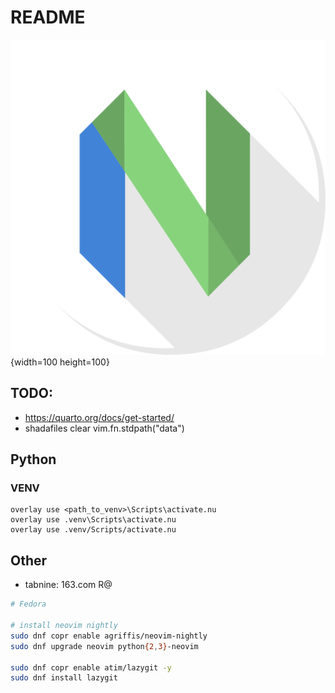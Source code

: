 # README

![Nvim](./apps-neovim-icon-1024x1024.png){width=100 height=100}

## TODO:

- https://quarto.org/docs/get-started/
- shadafiles clear vim.fn.stdpath("data")

## Python

### VENV

```nushell
overlay use <path_to_venv>\Scripts\activate.nu
overlay use .venv\Scripts\activate.nu
overlay use .venv/Scripts/activate.nu
```

## Other

- tabnine: 163.com R@

```bash
# Fedora

# install neovim nightly
sudo dnf copr enable agriffis/neovim-nightly
sudo dnf upgrade neovim python{2,3}-neovim

sudo dnf copr enable atim/lazygit -y
sudo dnf install lazygit
```
